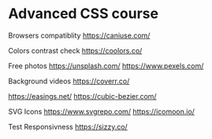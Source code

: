 # Advanced CSS course
Browsers compatiblity
https://caniuse.com/

Colors contrast check
https://coolors.co/

Free photos
https://unsplash.com/
https://www.pexels.com/

Background videos
https://coverr.co/

https://easings.net/
https://cubic-bezier.com/

SVG Icons
https://www.svgrepo.com/
https://icomoon.io/

Test Responsivness
https://sizzy.co/